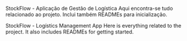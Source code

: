 StockFlow - Aplicação de Gestão de Logística
Aqui encontra-se tudo relacionado ao projeto.
Inclui também READMEs para inicialização.

StockFlow - Logístics Management App
Here is everything related to the project.
It also includes READMEs for getting started.
